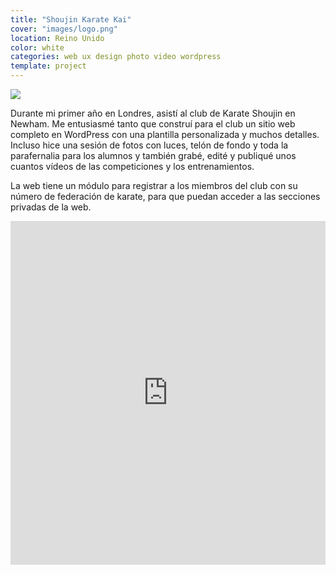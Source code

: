 ```yaml
---
title: "Shoujin Karate Kai"
cover: "images/logo.png"
location: Reino Unido
color: white
categories: web ux design photo video wordpress
template: project
---
```


![](/work/shoujin/images/1.png)

Durante mi primer año en Londres, asistí al club de Karate Shoujin en Newham. Me entusiasmé tanto que construí para el club un sitio web completo en WordPress con una plantilla personalizada y muchos detalles. Incluso hice una sesión de fotos con luces, telón de fondo y toda la parafernalia para los alumnos y también grabé, edité y publiqué unos cuantos vídeos de las competiciones y los entrenamientos.

La web tiene un módulo para registrar a los miembros del club con su número de federación de karate, para que puedan acceder a las secciones privadas de la web.

<iframe width="100%" height="550" src="https://www.youtube.com/embed/MpZ-wVWAO_s" frameborder="0" allow="accelerometer; autoplay; encrypted-media; gyroscope; picture-in-picture" allowfullscreen></iframe>
